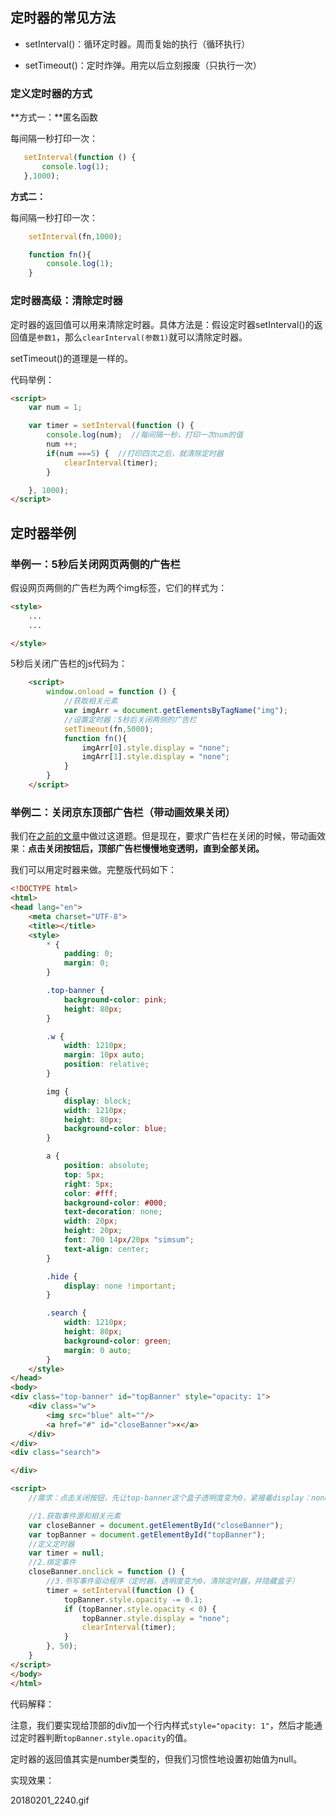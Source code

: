


## 定时器的常见方法

- setInterval()：循环定时器。周而复始的执行（循环执行）

- setTimeout()：定时炸弹。用完以后立刻报废（只执行一次）


### 定义定时器的方式

**方式一：**匿名函数

每间隔一秒打印一次：

```javascript
   setInterval(function () {
       console.log(1);
   },1000);
```


**方式二：**

每间隔一秒打印一次：


```javascript
    setInterval(fn,1000);

    function fn(){
        console.log(1);
    }

```


### 定时器高级：清除定时器

定时器的返回值可以用来清除定时器。具体方法是：假设定时器setInterval()的返回值是`参数1`，那么`clearInterval(参数1)`就可以清除定时器。

setTimeout()的道理是一样的。

代码举例：



```html
<script>
    var num = 1;

    var timer = setInterval(function () {
        console.log(num);  //每间隔一秒，打印一次num的值
        num ++;
        if(num ===5) {  //打印四次之后，就清除定时器
            clearInterval(timer);
        }

    }, 1000);
</script>

```


## 定时器举例


### 举例一：5秒后关闭网页两侧的广告栏

假设网页两侧的广告栏为两个img标签，它们的样式为：


```html
<style>
    ...
    ...

</style>

```

5秒后关闭广告栏的js代码为：

```html
    <script>
        window.onload = function () {
            //获取相关元素
            var imgArr = document.getElementsByTagName("img");
            //设置定时器：5秒后关闭两侧的广告栏
            setTimeout(fn,5000);
            function fn(){
                imgArr[0].style.display = "none";
                imgArr[1].style.display = "none";
            }
        }
    </script>
```



### 举例二：关闭京东顶部广告栏（带动画效果关闭）

我们在[之前的文章](https://github.com/smyhvae/Web/blob/master/03-JavaScript%E5%9F%BA%E7%A1%80/07-JavaScript%E5%9F%BA%E7%A1%80%EF%BC%9ADOM%E6%93%8D%E4%BD%9C.md)中做过这道题。但是现在，要求广告栏在关闭的时候，带动画效果：**点击关闭按钮后，顶部广告栏慢慢地变透明，直到全部关闭。**

我们可以用定时器来做。完整版代码如下：

```html
<!DOCTYPE html>
<html>
<head lang="en">
    <meta charset="UTF-8">
    <title></title>
    <style>
        * {
            padding: 0;
            margin: 0;
        }

        .top-banner {
            background-color: pink;
            height: 80px;
        }

        .w {
            width: 1210px;
            margin: 10px auto;
            position: relative;
        }

        img {
            display: block;
            width: 1210px;
            height: 80px;
            background-color: blue;
        }

        a {
            position: absolute;
            top: 5px;
            right: 5px;
            color: #fff;
            background-color: #000;
            text-decoration: none;
            width: 20px;
            height: 20px;
            font: 700 14px/20px "simsum";
            text-align: center;
        }

        .hide {
            display: none !important;
        }

        .search {
            width: 1210px;
            height: 80px;
            background-color: green;
            margin: 0 auto;
        }
    </style>
</head>
<body>
<div class="top-banner" id="topBanner" style="opacity: 1">
    <div class="w">
        <img src="blue" alt=""/>
        <a href="#" id="closeBanner">×</a>
    </div>
</div>
<div class="search">

</div>

<script>
    //需求：点击关闭按钮，先让top-banner这个盒子透明度变为0，紧接着display：none;

    //1.获取事件源和相关元素
    var closeBanner = document.getElementById("closeBanner");
    var topBanner = document.getElementById("topBanner");
    //定义定时器
    var timer = null;
    //2.绑定事件
    closeBanner.onclick = function () {
        //3.书写事件驱动程序（定时器，透明度变为0，清除定时器，并隐藏盒子）
        timer = setInterval(function () {
            topBanner.style.opacity -= 0.1;
            if (topBanner.style.opacity < 0) {
                topBanner.style.display = "none";
                clearInterval(timer);
            }
        }, 50);
    }
</script>
</body>
</html>
```


代码解释：

注意，我们要实现给顶部的div加一个行内样式`style="opacity: 1"`，然后才能通过定时器判断`topBanner.style.opacity`的值。

定时器的返回值其实是number类型的，但我们习惯性地设置初始值为null。

实现效果：


20180201_2240.gif






